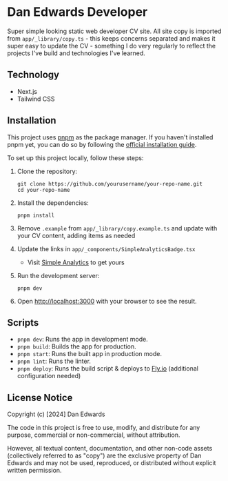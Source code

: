 # Dan Edwards Developer

Super simple looking static web developer CV site. All site copy is imported from `app/_library/copy.ts` - this keeps concerns separated and makes it super easy to update the CV - something I do very regularly to reflect the projects I've build and technologies I've learned.

## Technology

-  Next.js
-  Tailwind CSS

## Installation

This project uses [pnpm](https://pnpm.io/) as the package manager. If you haven't installed pnpm yet, you can do so by following the [official installation guide](https://pnpm.io/installation).

To set up this project locally, follow these steps:

1. Clone the repository:

   ```
   git clone https://github.com/yourusername/your-repo-name.git
   cd your-repo-name
   ```

2. Install the dependencies:

   ```
   pnpm install
   ```

3. Remove `.example` from `app/_library/copy.example.ts` and update with your CV content, adding items as needed

4. Update the links in `app/_components/SimpleAnalyticsBadge.tsx`

   -  Visit [Simple Analytics](https://simpleanalytics.com/) to get yours

5. Run the development server:

   ```
   pnpm dev
   ```

6. Open [http://localhost:3000](http://localhost:3000) with your browser to see the result.

## Scripts

-  `pnpm dev`: Runs the app in development mode.
-  `pnpm build`: Builds the app for production.
-  `pnpm start`: Runs the built app in production mode.
-  `pnpm lint`: Runs the linter.
-  `pnpm deploy`: Runs the build script & deploys to [Fly.io](Fly.io) (additional configuration needed)

## License Notice

Copyright (c) [2024] Dan Edwards

The code in this project is free to use, modify, and distribute for any purpose, commercial or non-commercial, without attribution.

However, all textual content, documentation, and other non-code assets (collectively referred to as "copy") are the exclusive property of Dan Edwards and may not be used, reproduced, or distributed without explicit written permission.
